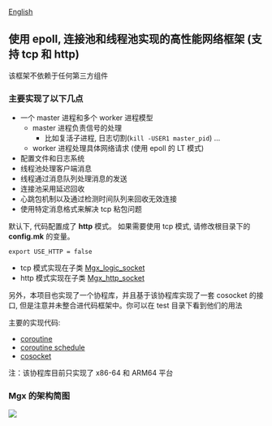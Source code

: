 [English](./README.md)

## **使用 epoll, 连接池和线程池实现的高性能网络框架 (支持 tcp 和 http)**

该框架不依赖于任何第三方组件

### 主要实现了以下几点

- 一个 master 进程和多个 worker 进程模型
    - master 进程负责信号的处理
        - 比如复活子进程, 日志切割(`kill -USER1 master_pid`) ...
    - worker 进程处理具体网络请求 (使用 epoll 的 LT 模式)
- 配置文件和日志系统
- 线程池处理客户端消息
- 线程通过消息队列处理消息的发送
- 连接池采用延迟回收
- 心跳包机制以及通过检测时间队列来回收无效连接
- 使用特定消息格式来解决 tcp 粘包问题


默认下, 代码配置成了 **http** 模式。 如果需要使用 tcp 模式, 请修改根目录下的 **config.mk** 的变量。

```
export USE_HTTP = false
```

- tcp 模式实现在子类 [Mgx_logic_socket](./bussiness/mgx_logic_socket.cpp)
- http 模式实现在子类 [Mgx_http_socket](./http/mgx_http_socket.cpp)


另外，本项目也实现了一个协程库，并且基于该协程库实现了一套 cosocket 的接口, 但是注意并未整合进代码框架中。你可以在 test 目录下看到他们的用法

主要的实现代码:

- [coroutine](./misc/mgx_coroutine.cpp)
- [coroutine schedule](./misc/mgx_coroutine_scheduler.cpp)
- [cosocket](./misc/mgx_cosocket.cpp)

注：该协程库目前只实现了 x86-64 和 ARM64 平台


### Mgx 的架构简图
![](https://img.caiyifan.cn/mgx_structure_new.jpg)
